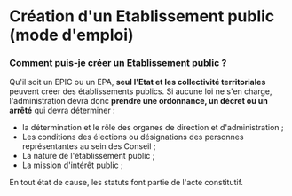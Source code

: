 # Création d'un Etablissement public \(mode d'emploi\)

### Comment puis-je créer un Etablissement public ?

Qu'il soit un EPIC ou un EPA, **seul l'Etat et les collectivité territoriales** peuvent créer des établissements publics. Si aucune loi ne s'en charge, l'administration devra donc **prendre une ordonnance, un décret ou un arrêté** qui devra déterminer :

* la détermination et le rôle des organes de direction et d'administration ;
* Les conditions des élections ou désignations des personnes représentantes au sein des Conseil ;
* La nature de l'établissement public ;
* La mission d'intérêt public ;

En tout état de cause, les statuts font partie de l'acte constitutif.


